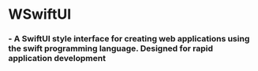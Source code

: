 # WSwiftUI
### - A SwiftUI style interface for creating web applications using the swift programming language.  Designed for rapid application development 
